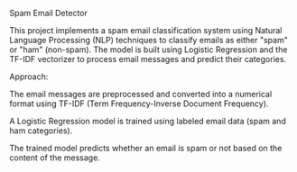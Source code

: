 Spam Email Detector

This project implements a spam email classification system using Natural Language Processing (NLP) techniques to classify emails as either "spam" or "ham" (non-spam). The model is built using Logistic Regression and the TF-IDF vectorizer to process email messages and predict their categories.

Approach:

The email messages are preprocessed and converted into a numerical format using TF-IDF (Term Frequency-Inverse Document Frequency).

A Logistic Regression model is trained using labeled email data (spam and ham categories).

The trained model predicts whether an email is spam or not based on the content of the message.

